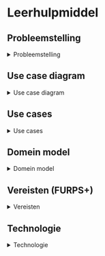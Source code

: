 # Leerhulpmiddel 
## Probleemstelling
<details>

<summary>Probleemstelling</summary>

### Probleemstelling

[Link](docs/Probleemstelling.md) naar de pagina van de probleemstelling

</details>

## Use case diagram
<details>

<summary>Use case diagram</summary>

### Use case diagram

[Link](docs/Use_case_diagram.md) naar de pagina van de use case diagram

</details>

## Use cases
<details>

<summary>Use cases</summary>

### Use cases

[Link](docs/UC_maak_vragen.md) naar de fully dressed use case "Maak vragen"

[Link](docs/UC_doorloop_vragen.md) naar de fully dressed use case "doorloop vragen"

[Link](docs/Casual_use_cases.md) naar de pagina van alle casual use cases

</details>

## Domein model
<details>

<summary>Domein model</summary>

### Domein model

[Link](docs/Domein_model.md) naar de pagina van het domein model

</details>

## Vereisten (FURPS+)
<details>

<summary>Vereisten</summary>

### Vereisten

[Link](docs/FURPS+.md) naar de pagina van de vereisten/FURPS+

</details>

## Technologie
<details>

<summary>Technologie</summary>

### Technologie

[Link](docs/Technologie.md) naar de pagina van de gebruikte technologie

</details>




